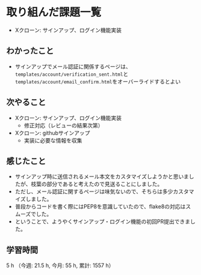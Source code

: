 # 取り組んだ課題一覧
- Xクローン: サインアップ、ログイン機能実装

## わかったこと
- サインアップでメール認証に関係するページは、`templates/account/verification_sent.html`と`templates/account/email_confirm.html`をオーバーライドするとよい         
    
## 次やること
- Xクローン: サインアップ、ログイン機能実装
    - 修正対応（レビューの結果次第）
- Xクローン: githubサインアップ
    - 実装に必要な情報を収集

## 感じたこと
- サインアップ時に送信されるメール本文をカスタマイズしようかと思いましたが、枝葉の部分であると考えたので見送ることにしました。
- ただし、メール認証に関するページは味気ないので、そちらは多少カスタマイズしました。
- 普段からコードを書く際にはPEP8を意識していたので、flake8の対応はスムーズでした。
- ということで、ようやくサインアップ・ログイン機能の初回PR提出できました。

## 学習時間
5 h （今週: 21.5 h, 今月: 55 h, 累計: 1557 h）